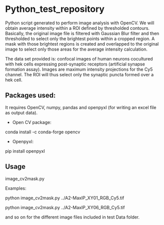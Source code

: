 # Python_test_repository

Python script generated to perform image analysis with OpenCV. We will obtain average intensity within a ROI defined by thresholded contours. Basically, the original image file is filtered with Gaussian Blur filter and then thresholded to select only the brightest points within a cropped region. A mask with those brightest regions is created and overlapped to the original image to select only those areas for the average intensity calculation. 

The data set provided is: confocal images of human neurons cocultured with hek cells expressing post-synaptic receptors (artificial synapse formation assay). Images are maximum intensity projections for the Cy5 channel. The ROI will thus select only the synaptic puncta formed over a hek cell.



## Packages used:

It requires OpenCV, numpy, pandas and openpyxl (for writing an excel file as output data).

* Open CV package:

conda install -c conda-forge opencv 

* Openpyxl:

pip install openpyxl 

## Usage

image_cv2mask.py <path to image.tif> 

Examples:

python image_cv2mask.py ../A2-MaxIP_XY01_RGB_Cy5.tif


python image_cv2mask.py ../A2-MaxIP_XY06_RGB_Cy5.tif



and so on for the different image files included in test Data folder.






